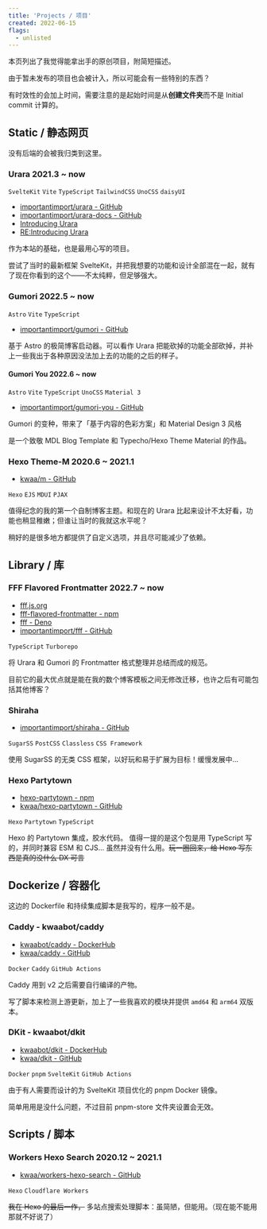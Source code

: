 ```yaml
---
title: 'Projects / 项目'
created: 2022-06-15
flags:
  - unlisted
---
```


本页列出了我觉得能拿出手的原创项目，附简短描述。

由于暂未发布的项目也会被计入，所以可能会有一些特别的东西？

有时效性的会加上时间，需要注意的是起始时间是从**创建文件夹**而不是 Initial commit 计算的。

## Static / 静态网页

没有后端的会被我归类到这里。

### Urara 2021.3 ~ now

`SvelteKit` `Vite` `TypeScript` `TailwindCSS` `UnoCSS` `daisyUI`

- [importantimport/urara - GitHub](https://github.com/importantimport/urara)
- [importantimport/urara-docs - GitHub](https://github.com/importantimport/urara-docs)
- [Introducing Urara](/intro-urara)
- [RE:Introducing Urara](/intro-urara/re)

作为本站的基础，也是最用心写的项目。

尝试了当时的最新框架 SvelteKit，并把我想要的功能和设计全部混在一起，就有了现在你看到的这个——不太纯粹，但足够强大。

### Gumori 2022.5 ~ now

`Astro` `Vite` `TypeScript`

- [importantimport/gumori - GitHub](https://github.com/importantimport/gumori)

基于 Astro 的极简博客启动器。可以看作 Urara 把能砍掉的功能全部砍掉，并补上一些我出于各种原因没法加上去的功能的之后的样子。

#### Gumori You 2022.6 ~ now

`Astro` `Vite` `TypeScript` `UnoCSS` `Material 3`

- [importantimport/gumori-you - GitHub](https://github.com/importantimport/gumori-you)

Gumori 的变种，带来了「基于内容的色彩方案」和 Material Design 3 风格

是一个致敬 MDL Blog Template 和 Typecho/Hexo Theme Material 的作品。

### Hexo Theme-M 2020.6 ~ 2021.1

- [kwaa/m - GitHub](https://github.com/kwaa/m)

`Hexo` `EJS` `MDUI` `PJAX`

值得纪念的我的第一个自制博客主题。和现在的 Urara 比起来设计不太好看，功能也稍显稚嫩；但谁让当时的我就这水平呢？

稍好的是很多地方都提供了自定义选项，并且尽可能减少了依赖。

<!-- ## Dynamic / 动态网页

有后端的会被我归类到这里。

### Mokou

`Elixir` `Phoenix` `Prometheus` `Node Explorer`

基于 Elixir / Phoenix / LiveView 的服务器探针，客户端直接复用了 node_explorer。

由于 prometheus 格式太过阴间而进展缓慢 -->

## Library / 库

### FFF Flavored Frontmatter 2022.7 ~ now

- [fff.js.org](https://fff.js.org)
- [fff-flavored-frontmatter - npm](https://www.npmjs.com/package/fff-flavored-frontmatter)
- [fff - Deno](https://deno.land/x/fff)
- [importantimport/fff - GitHub](https://github.com/importantimport/fff)

`TypeScript` `Turborepo`

将 Urara 和 Gumori 的 Frontmatter 格式整理并总结而成的规范。

目前它的最大优点就是能在我的数个博客模板之间无修改迁移，也许之后有可能包括其他博客？

### Shiraha

- [importantimport/shiraha - GitHub](https://github.com/importantimport/shiraha)

`SugarSS` `PostCSS` `Classless` `CSS Framework`

使用 SugarSS 的无类 CSS 框架，以好玩和易于扩展为目标！缓慢发展中...

### Hexo Partytown

- [hexo-partytown - npm](https://www.npmjs.com/package/hexo-partytown)
- [kwaa/hexo-partytown - GitHub](https://github.com/kwaa/hexo-partytown)

`Hexo` `Partytown` `TypeScript`

Hexo 的 Partytown 集成，胶水代码。
值得一提的是这个包是用 TypeScript 写的，并同时兼容 ESM 和 CJS... 虽然并没有什么用。~~玩一圈回来，给 Hexo 写东西是真的没什么 DX 可言~~

## Dockerize / 容器化

这边的 Dockerfile 和持续集成脚本是我写的，程序一般不是。

### Caddy - kwaabot/caddy

- [kwaabot/caddy - DockerHub](https://hub.docker.com/r/kwaabot/caddy)
- [kwaa/caddy - GitHub](https://github.com/kwaa/caddy)

`Docker` `Caddy` `GitHub Actions`

Caddy 用到 v2 之后需要自行编译的产物。

写了脚本来检测上游更新，加上了一些我喜欢的模块并提供 `amd64` 和 `arm64` 双版本。

### DKit - kwaabot/dkit

- [kwaabot/dkit - DockerHub](https://hub.docker.com/r/kwaabot/dkit)
- [kwaa/dkit - GitHub](https://github.com/kwaa/dkit)

`Docker` `pnpm` `SvelteKit` `GitHub Actions`

由于有人需要而设计的为 SvelteKit 项目优化的 pnpm Docker 镜像。

简单用用是没什么问题，不过目前 pnpm-store 文件夹设置会无效。

## Scripts / 脚本

### Workers Hexo Search 2020.12 ~ 2021.1

- [kwaa/workers-hexo-search - GitHub](https://github.com/kwaa/workers-hexo-search)

`Hexo` `Cloudflare Workers`

~~我在 Hexo 的最后一作，~~ 多站点搜索处理脚本：虽简陋，但能用。（现在能不能用那就不好说了）
